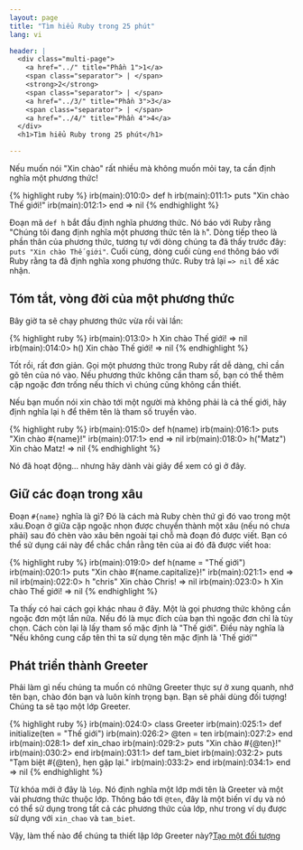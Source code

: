 ```yaml
---
layout: page
title: "Tìm hiểu Ruby trong 25 phút"
lang: vi

header: |
  <div class="multi-page">
    <a href="../" title="Phần 1">1</a>
    <span class="separator"> | </span>
    <strong>2</strong>
    <span class="separator"> | </span>
    <a href="../3/" title="Phần 3">3</a>
    <span class="separator"> | </span>
    <a href="../4/" title="Phần 4">4</a>
  </div>
  <h1>Tìm hiểu Ruby trong 25 phút</h1>

---
```


Nếu muốn nói "Xin chào" rất nhiều mà không muốn mỏi tay, ta cần định nghĩa một phương thức!

{% highlight ruby %}
irb(main):010:0> def h
irb(main):011:1> puts "Xin chào Thế giới!"
irb(main):012:1> end
=> nil
{% endhighlight %}

Đoạn mã `def h` bắt đầu định nghĩa phương thức. Nó báo với Ruby rằng "Chúng tôi đang định nghĩa một phương thức tên là `h`". Dòng tiếp theo là phần thân của phương thức, tương tự với dòng chúng ta đã thấy trước đây: `puts "Xin chào Thế giới"`. Cuối cùng, dòng cuối cùng `end` thông báo với Ruby rằng ta đã định nghĩa xong phương thức. Ruby trả lại `=> nil` để xác nhận.

## Tóm tắt, vòng đời của một phương thức

Bây giờ ta sẽ chạy phương thức vừa rồi vài lần:

{% highlight ruby %}
irb(main):013:0> h
Xin chào Thế giới!
=> nil
irb(main):014:0> h()
Xin chào Thế giới!
=> nil
{% endhighlight %}

Tốt rồi, rất đơn giản. Gọi một phương thức trong Ruby rất dễ dàng, chỉ cần gõ tên của nó vào. Nếu phương thức không cần tham số, bạn có thể thêm cặp ngoặc đơn trống nếu thích vì chúng cũng không cần thiết.

Nếu bạn muốn nói xin chào tới một người mà không phải là cả thế giới, hãy định nghĩa lại `h` để thêm tên là tham số truyền vào.

{% highlight ruby %}
irb(main):015:0> def h(name)
irb(main):016:1> puts "Xin chào #{name}!"
irb(main):017:1> end
=> nil
irb(main):018:0> h("Matz")
Xin chào Matz!
=> nil
{% endhighlight %}

Nó đã hoạt động... nhưng hãy dành vài giây để xem có gì ở đây.

## Giữ các đoạn trong xâu

Đoạn `#{name}` nghĩa là gì? Đó là cách mà Ruby chèn thứ gì đó vao trong một xâu.Đoạn ở giữa cặp ngoặc nhọn được chuyển thành một xâu (nếu nó chưa phải) sau đó chèn vào xâu bên ngoài tại chỗ mà đoạn đó được viết. Bạn có thể sử dụng cái này để chắc chắn rằng tên của ai đó đã được viết hoa:

{% highlight ruby %}
irb(main):019:0> def h(name = "Thế giới")
irb(main):020:1> puts "Xin chào #{name.capitalize}!"
irb(main):021:1> end
=> nil
irb(main):022:0> h "chris"
Xin chào Chris!
=> nil
irb(main):023:0> h
Xin chào Thế giới!
=> nil
{% endhighlight %}

Ta thấy có hai cách gọi khác nhau ở đây. Một là gọi phương thức không cần ngoặc đơn một lần nữa. Nếu đó là mục đích của bạn thì ngoặc đơn chỉ là tùy chọn. Cách còn lại là lấy tham số mặc định là "Thế giới". Điều này nghĩa là "Nếu không cung cấp tên thì ta sử dụng tên mặc định là 'Thế giới'"

## Phát triển thành Greeter

Phải làm gì nếu chúng ta muốn có những Greeter thực sự ở xung quanh, nhớ tên bạn, chào đón bạn và luôn kính trọng bạn. Bạn sẽ phải dùng đối tượng! Chúng ta sẽ tạo một lớp Greeter.

{% highlight ruby %}
irb(main):024:0> class Greeter
irb(main):025:1>   def initialize(ten = "Thế giới")
irb(main):026:2>     @ten = ten
irb(main):027:2>   end
irb(main):028:1>   def xin_chao
irb(main):029:2>     puts "Xin chào #{@ten}!"
irb(main):030:2>   end
irb(main):031:1>   def tam_biet
irb(main):032:2>     puts "Tạm biệt #{@ten}, hẹn gặp lại."
irb(main):033:2>   end
irb(main):034:1> end
=> nil
{% endhighlight %}

Từ khóa mới ở đây là `lớp`. Nó định nghĩa một lớp mới tên là Greeter và một vài phương thức thuộc lớp. Thông báo tới `@ten`, đây là một biến ví dụ và nó có thể sử dụng trong tất cả các phương thức của lớp, như trong ví dụ được sử dụng với `xin_chao` và `tam_biet`.

Vậy, làm thế nào để chúng ta thiết lập lớp Greeter này?[Tạo một đối tượng](../3/)


